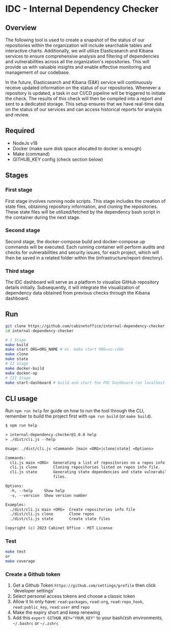 # IDC - Internal Dependency Checker

## Overview

The following tool is used to create a snapshot of the status of our repositories within the organization will include searchable tables and interactive charts. Additionally, we will utilize Elasticsearch and Kibana services to ensure comprehensive analysis and filtering of dependencies and vulnerabilities across all the organization's repositories. This will provide us with valuable insights and enable effective monitoring and management of our codebase.

In the future, Elasticsearch and Kibana (E&K) service will continuously receive updated information on the status of our repositories. Whenever a repository is updated, a task in our CI/CD pipeline will be triggered to initiate the check. The results of this check will then be compiled into a report and sent to a dedicated storage. This setup ensures that we have real-time data on the status of our services and can access historical reports for analysis and review.

## Required

- NodeJs v18
- Docker (make sure disk space allocated to docker is enough)
- Make (command)
- GITHUB_KEY config (check section below)

## Stages

### First stage

First stage involves running node scripts. This stage includes the creation of state files, obtaining repository information, and cloning the repositories. These state files will be utilized/fetched by the dependency bash script in the container during the next stage.

### Second stage

Second stage, the docker-compose build and docker-compose up commands will be executed. Each running container will perform audits and checks for vulnerabilities and security issues, for each project, which will then be saved in a related folder within the (infrastructure/report directory).

### Third stage

The IDC dashboard will serve as a platform to visualize GitHub repository details initially. Subsequently, it will integrate the visualization of dependency data obtained from previous checks through the Kibana dashboard.

## Run

```bash
git clone https://github.com/cabinetoffice/internal-dependency-checker.git
cd internal-dependency-checker

# I Stage
make build
make start ORG=ORG_NAME # es. make start ORG=co-cddo
make clone
make state
# II Stage
make docker-build
make docker-up
# III Stage
make start-dashboard # build and start the POC Dashboard (on localhost:8080)
```

## CLI usage

Run `npm run help` for guide on how to run the tool through the CLI, remember to build the project first with `npm run build` (or `make build`).

```txt
$ npm run help

> internal-dependency-checker@1.0.0 help
> ./dist/cli.js --help

Usage: ./dist/cli.js <Command> [main <ORG>|clone|state] <Options>

Commands:
  cli.js main <ORG>  Generating a list of repositories on a repos info file.
  cli.js clone       Cloning repositories listed on repos info file.
  cli.js state       Generating state dependencies and state vulnerabilities
                     files.

Options:
  -h, --help     Show help                                             [boolean]
  -v, --version  Show version number                                   [boolean]

Examples:
  ./dist/cli.js main <ORG>  Create repositories info file
  ./dist/cli.js clone       Clone repos
  ./dist/cli.js state       Create state files

Copyright (c) 2023 Cabinet Office - MIT License
```

### Test

```bash
make test
or
make coverage
```

### Create a Github token

1. Get a Github Token `https://github.com/settings/profile` then click 'developer settings'
2. Select personal access tokens and choose a classic token
3. Allow it to only have: `read:packages`, `read:org`, `read:repo_hook`, `read:public_key`, `read:user` and `repo`
4. Make the expiry short and keep renewing
5. Add this `export GITHUB_KEY="YOUR_KEY"` to your bash/zsh environments, `~/.bashrc` or `~/.zshrc`
